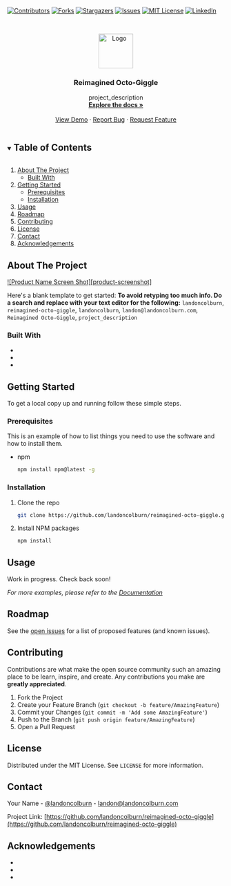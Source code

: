 [![Contributors][contributors-shield]][contributors-url]
[![Forks][forks-shield]][forks-url]
[![Stargazers][stars-shield]][stars-url]
[![Issues][issues-shield]][issues-url]
[![MIT License][license-shield]][license-url]
[![LinkedIn][linkedin-shield]][linkedin-url]



<!-- PROJECT LOGO -->
<br />
<p align="center">
  <a href="https://github.com/landoncolburn/reimagined-octo-giggle">
    <img src="images/logo.png" alt="Logo" width="80" height="80">
  </a>

  <h3 align="center">Reimagined Octo-Giggle</h3>

  <p align="center">
    project_description
    <br />
    <a href="https://github.com/landoncolburn/reimagined-octo-giggle"><strong>Explore the docs »</strong></a>
    <br />
    <br />
    <a href="https://github.com/landoncolburn/reimagined-octo-giggle">View Demo</a>
    ·
    <a href="https://github.com/landoncolburn/reimagined-octo-giggle/issues">Report Bug</a>
    ·
    <a href="https://github.com/landoncolburn/reimagined-octo-giggle/issues">Request Feature</a>
  </p>
</p>



<!-- TABLE OF CONTENTS -->
<details open="open">
  <summary><h2 style="display: inline-block">Table of Contents</h2></summary>
  <ol>
    <li>
      <a href="#about-the-project">About The Project</a>
      <ul>
        <li><a href="#built-with">Built With</a></li>
      </ul>
    </li>
    <li>
      <a href="#getting-started">Getting Started</a>
      <ul>
        <li><a href="#prerequisites">Prerequisites</a></li>
        <li><a href="#installation">Installation</a></li>
      </ul>
    </li>
    <li><a href="#usage">Usage</a></li>
    <li><a href="#roadmap">Roadmap</a></li>
    <li><a href="#contributing">Contributing</a></li>
    <li><a href="#license">License</a></li>
    <li><a href="#contact">Contact</a></li>
    <li><a href="#acknowledgements">Acknowledgements</a></li>
  </ol>
</details>



<!-- ABOUT THE PROJECT -->
## About The Project

[![Product Name Screen Shot][product-screenshot]](https://example.com)

Here's a blank template to get started:
**To avoid retyping too much info. Do a search and replace with your text editor for the following:**
`landoncolburn`, `reimagined-octo-giggle`, `landoncolburn`, `landon@landoncolburn.com`, `Reimagined Octo-Giggle`, `project_description`


### Built With

* []()
* []()
* []()



<!-- GETTING STARTED -->
## Getting Started

To get a local copy up and running follow these simple steps.

### Prerequisites

This is an example of how to list things you need to use the software and how to install them.
* npm
  ```sh
  npm install npm@latest -g
  ```

### Installation

1. Clone the repo
   ```sh
   git clone https://github.com/landoncolburn/reimagined-octo-giggle.git
   ```
2. Install NPM packages
   ```sh
   npm install
   ```



<!-- USAGE EXAMPLES -->
## Usage

Work in progress. Check back soon!

_For more examples, please refer to the [Documentation](https://example.com)_



<!-- ROADMAP -->
## Roadmap

See the [open issues](https://github.com/landoncolburn/reimagined-octo-giggle/issues) for a list of proposed features (and known issues).



<!-- CONTRIBUTING -->
## Contributing

Contributions are what make the open source community such an amazing place to be learn, inspire, and create. Any contributions you make are **greatly appreciated**.

1. Fork the Project
2. Create your Feature Branch (`git checkout -b feature/AmazingFeature`)
3. Commit your Changes (`git commit -m 'Add some AmazingFeature'`)
4. Push to the Branch (`git push origin feature/AmazingFeature`)
5. Open a Pull Request



<!-- LICENSE -->
## License

Distributed under the MIT License. See `LICENSE` for more information.



<!-- CONTACT -->
## Contact

Your Name - [@landoncolburn](https://twitter.com/landoncolburn) - landon@landoncolburn.com

Project Link: [https://github.com/landoncolburn/reimagined-octo-giggle](https://github.com/landoncolburn/reimagined-octo-giggle)



<!-- ACKNOWLEDGEMENTS -->
## Acknowledgements

* []()
* []()
* []()





<!-- MARKDOWN LINKS & IMAGES -->
<!-- https://www.markdownguide.org/basic-syntax/#reference-style-links -->
[contributors-shield]: https://img.shields.io/github/contributors/landoncolburn/repo.svg?style=for-the-badge
[contributors-url]: https://github.com/landoncolburn/repo/graphs/contributors
[forks-shield]: https://img.shields.io/github/forks/landoncolburn/repo.svg?style=for-the-badge
[forks-url]: https://github.com/landoncolburn/repo/network/members
[stars-shield]: https://img.shields.io/github/stars/landoncolburn/repo.svg?style=for-the-badge
[stars-url]: https://github.com/landoncolburn/repo/stargazers
[issues-shield]: https://img.shields.io/github/issues/landoncolburn/repo.svg?style=for-the-badge
[issues-url]: https://github.com/landoncolburn/repo/issues
[license-shield]: https://img.shields.io/github/license/landoncolburn/repo.svg?style=for-the-badge
[license-url]: https://github.com/landoncolburn/repo/blob/master/LICENSE.txt
[linkedin-shield]: https://img.shields.io/badge/-LinkedIn-black.svg?style=for-the-badge&logo=linkedin&colorB=555
[linkedin-url]: https://linkedin.com/in/landoncolburn
